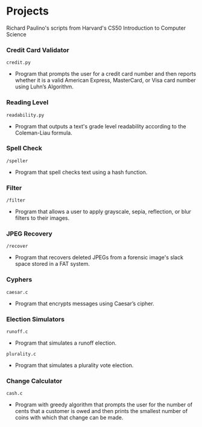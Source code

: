 # Projects
Richard Paulino's scripts from Harvard's CS50 Introduction to Computer Science

### Credit Card Validator
```credit.py```
- Program that prompts the user for a credit card number and then reports whether it is a valid American Express, MasterCard, or Visa card number using Luhn’s Algorithm.

### Reading Level
```readability.py```
- Program that outputs a text's grade level readability according to the Coleman-Liau formula.

### Spell Check
```/speller```
- Program that spell checks text using a hash function.

### Filter
```/filter```
- Program that allows a user to apply grayscale, sepia, reflection, or blur filters to their images.

### JPEG Recovery
```/recover```
- Program that recovers deleted JPEGs from a forensic image's slack space stored in a FAT system.

### Cyphers
```caesar.c```
- Program that encrypts messages using Caesar’s cipher.

### Election Simulators
```runoff.c```
- Program that simulates a runoff election.

```plurality.c```
- Program that simulates a plurality vote election.

### Change Calculator
```cash.c```
- Program with greedy algorithm that prompts the user for the number of cents that a customer is owed and then prints the smallest number of coins with which that change can be made.
